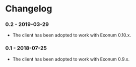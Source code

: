 # Changelog

### 0.2 - 2019-03-29

- The client has been adopted to work with Exonum 0.10.x.

### 0.1 - 2018-07-25

- The client has been adopted to work with Exonum 0.9.x.
